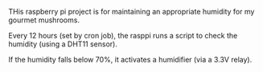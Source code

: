 THis raspberry pi project is for maintaining an appropriate humidity for my gourmet mushrooms.

Every 12 hours (set by cron job), the rasppi runs a script to check the humidity (using a DHT11 sensor).

If the humidity falls below 70%, it activates a humidifier (via a 3.3V relay).
